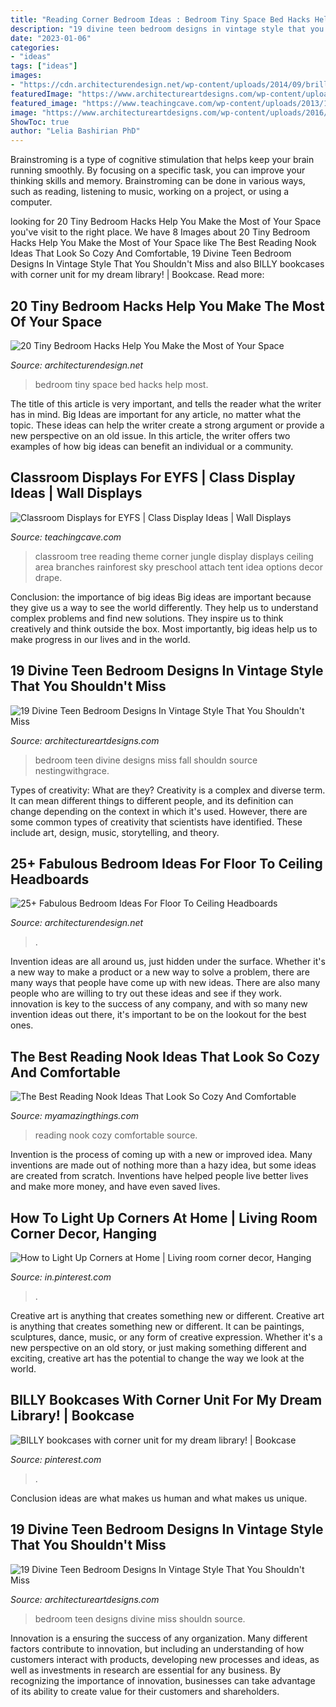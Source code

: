 ```yaml
---
title: "Reading Corner Bedroom Ideas : Bedroom Tiny Space Bed Hacks Help Most"
description: "19 divine teen bedroom designs in vintage style that you shouldn&#039;t miss"
date: "2023-01-06"
categories:
- "ideas"
tags: ["ideas"]
images:
- "https://cdn.architecturendesign.net/wp-content/uploads/2014/09/brilliant-ideas-for-tiny-bedroom-3.jpg"
featuredImage: "https://www.architectureartdesigns.com/wp-content/uploads/2016/10/9-12.jpg"
featured_image: "https://www.teachingcave.com/wp-content/uploads/2013/10/tree-display.jpg"
image: "https://www.architectureartdesigns.com/wp-content/uploads/2016/10/9-12.jpg"
ShowToc: true
author: "Lelia Bashirian PhD"
---
```



Brainstroming is a type of cognitive stimulation that helps keep your brain running smoothly. By focusing on a specific task, you can improve your thinking skills and memory. Brainstroming can be done in various ways, such as reading, listening to music, working on a project, or using a computer.

	

		
looking for 20 Tiny Bedroom Hacks Help You Make the Most of Your Space you've visit to the right place. We have 8 Images about 20 Tiny Bedroom Hacks Help You Make the Most of Your Space like The Best Reading Nook Ideas That Look So Cozy And Comfortable, 19 Divine Teen Bedroom Designs In Vintage Style That You Shouldn&#039;t Miss and also BILLY bookcases with corner unit for my dream library! | Bookcase. Read more:
		
    
## 20 Tiny Bedroom Hacks Help You Make The Most Of Your Space

<img loading=lazy src="https://cdn.architecturendesign.net/wp-content/uploads/2014/09/brilliant-ideas-for-tiny-bedroom-3.jpg" onerror="this.onerror=null;this.src='https://tse3.mm.bing.net/th?id=OIP.NwGbqJJzj9FTGxzvawxOUgHaKu&amp;pid=15.1';" alt="20 Tiny Bedroom Hacks Help You Make the Most of Your Space">

_Source: architecturendesign.net_

>bedroom tiny space bed hacks help most. 

	

The title of this article is very important, and tells the reader what the writer has in mind.
Big Ideas are important for any article, no matter what the topic. These ideas can help the writer create a strong argument or provide a new perspective on an old issue. In this article, the writer offers two examples of how big ideas can benefit an individual or a community.

    
## Classroom Displays For EYFS | Class Display Ideas | Wall Displays

<img loading=lazy src="https://www.teachingcave.com/wp-content/uploads/2013/10/tree-display.jpg" onerror="this.onerror=null;this.src='https://tse2.mm.bing.net/th?id=OIP.gomkWS2KPPK0MY3asCDkkgHaNJ&amp;pid=15.1';" alt="Classroom Displays for EYFS | Class Display Ideas | Wall Displays">

_Source: teachingcave.com_

>classroom tree reading theme corner jungle display displays ceiling area branches rainforest sky preschool attach tent idea options decor drape. 

	

Conclusion: the importance of big ideas
Big ideas are important because they give us a way to see the world differently. They help us to understand complex problems and find new solutions. They inspire us to think creatively and think outside the box. Most importantly, big ideas help us to make progress in our lives and in the world.

    
## 19 Divine Teen Bedroom Designs In Vintage Style That You Shouldn&#039;t Miss

<img loading=lazy src="https://www.architectureartdesigns.com/wp-content/uploads/2016/10/9-12.jpg" onerror="this.onerror=null;this.src='https://tse4.mm.bing.net/th?id=OIP.kbZRmAX_5UBwOcwluDzlPwHaLH&amp;pid=15.1';" alt="19 Divine Teen Bedroom Designs In Vintage Style That You Shouldn&#039;t Miss">

_Source: architectureartdesigns.com_

>bedroom teen divine designs miss fall shouldn source nestingwithgrace. 

	

Types of creativity: What are they?
Creativity is a complex and diverse term. It can mean different things to different people, and its definition can change depending on the context in which it's used. However, there are some common types of creativity that scientists have identified. These include art, design, music, storytelling, and
theory.

    
## 25+ Fabulous Bedroom Ideas For Floor To Ceiling Headboards

<img loading=lazy src="https://cdn.architecturendesign.net/wp-content/uploads/2015/08/AD-Floor-To-Ceiling-Headboards-27.jpg" onerror="this.onerror=null;this.src='https://tse4.mm.bing.net/th?id=OIP.h0FBf5Bgd32dHU89IEzpJgHaJ4&amp;pid=15.1';" alt="25+ Fabulous Bedroom Ideas For Floor To Ceiling Headboards">

_Source: architecturendesign.net_

>. 

	

Invention ideas are all around us, just hidden under the surface. Whether it's a new way to make a product or a new way to solve a problem, there are many ways that people have come up with new ideas. There are also many people who are willing to try out these ideas and see if they work. innovation is key to the success of any company, and with so many new invention ideas out there, it's important to be on the lookout for the best ones.

    
## The Best Reading Nook Ideas That Look So Cozy And Comfortable

<img loading=lazy src="http://myamazingthings.com/wp-content/uploads/2017/08/reading-nook-5.jpg" onerror="this.onerror=null;this.src='https://tse2.mm.bing.net/th?id=OIP.H9MoPAJQ0_y2XDG5VspK_AHaLH&amp;pid=15.1';" alt="The Best Reading Nook Ideas That Look So Cozy And Comfortable">

_Source: myamazingthings.com_

>reading nook cozy comfortable source. 

	

Invention is the process of coming up with a new or improved idea. Many inventions are made out of nothing more than a hazy idea, but some ideas are created from scratch. Inventions have helped people live better lives and make more money, and have even saved lives.

    
## How To Light Up Corners At Home | Living Room Corner Decor, Hanging

<img loading=lazy src="https://i.pinimg.com/736x/70/0f/8d/700f8d8161dbe074948f2ce7e40eadac.jpg" onerror="this.onerror=null;this.src='https://tse2.mm.bing.net/th?id=OIP.BIDN5CgXEVBaIut8xh5KmQHaKj&amp;pid=15.1';" alt="How to Light Up Corners at Home | Living room corner decor, Hanging">

_Source: in.pinterest.com_

>. 

	

Creative art is anything that creates something new or different.
Creative art is anything that creates something new or different. It can be paintings, sculptures, dance, music, or any form of creative expression. Whether it's a new perspective on an old story, or just making something different and exciting, creative art has the potential to change the way we look at the world.

    
## BILLY Bookcases With Corner Unit For My Dream Library! | Bookcase

<img loading=lazy src="https://i.pinimg.com/736x/6f/af/f3/6faff39407a42716db39b333288a3e9d--billy-bookcases-corner-unit.jpg" onerror="this.onerror=null;this.src='https://tse4.mm.bing.net/th?id=OIP.VlIBLvylV4HUX5IeMkRFfQHaJ4&amp;pid=15.1';" alt="BILLY bookcases with corner unit for my dream library! | Bookcase">

_Source: pinterest.com_

>. 

	

Conclusion
ideas are what makes us human and what makes us unique.

    
## 19 Divine Teen Bedroom Designs In Vintage Style That You Shouldn&#039;t Miss

<img loading=lazy src="https://www.architectureartdesigns.com/wp-content/uploads/2016/10/8-12.jpg" onerror="this.onerror=null;this.src='https://tse4.mm.bing.net/th?id=OIP.8lw9_JnwOcnAU8TRJ2ZNmAHaMF&amp;pid=15.1';" alt="19 Divine Teen Bedroom Designs In Vintage Style That You Shouldn&#039;t Miss">

_Source: architectureartdesigns.com_

>bedroom teen designs divine miss shouldn source. 

	

Innovation is a ensuring the success of any organization. Many different factors contribute to innovation, but including an understanding of how customers interact with products, developing new processes and ideas, as well as investments in research are essential for any business. By recognizing the importance of innovation, businesses can take advantage of its ability to create value for their customers and shareholders.

